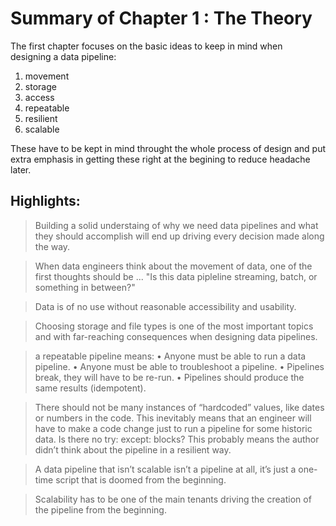 # Summary of Chapter 1 : The Theory  
The first chapter focuses on the basic ideas to keep in mind when designing a data pipeline:
1. movement
2. storage
3. access
4. repeatable
5. resilient
6. scalable

These have to be kept in mind throught the whole process of design and put extra emphasis in getting these right at the begining to reduce headache later.

## Highlights:

> Building a solid understaing of why we need data pipelines and what they should accomplish will end up driving every decision made along the way.  

> When data engineers think about the movement of data, one of the first thoughts should be ... "Is this data pipleline streaming, batch, or something in between?"  

> Data is of no use without reasonable accessibility and usability.

>Choosing storage and file types is one of the most important topics and with far-reaching consequences when designing data pipelines.

>a repeatable pipeline means:
• Anyone must be able to run a data pipeline.
• Anyone must be able to troubleshoot a pipeline.
• Pipelines break, they will have to be re-run.
• Pipelines should produce the same results (idempotent).

> There should not be many instances of “hardcoded” values, like dates or numbers in the code. This inevitably means that an engineer will have to make a code change just to run a pipeline for some historic data. Is there no try: except: blocks? This probably means the author didn’t think about the pipeline in a resilient way.

> A data pipeline that isn’t scalable isn’t a pipeline at all,
it’s just a one-time script that is doomed from the beginning.

>  Scalability has to be one of the main tenants driving the creation of the pipeline from the beginning.

